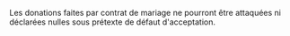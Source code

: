   
 Les donations faites par contrat de mariage ne pourront être attaquées ni déclarées nulles sous prétexte de défaut d'acceptation.  

  
